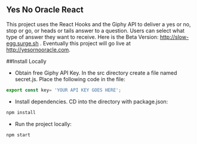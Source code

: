 ## Yes No Oracle React
This project uses the React Hooks and the Giphy API to deliver a yes or no, stop or go, or heads or tails answer to a question. Users can select what type of answer they want to receive. Here is the Beta Version: http://slow-egg.surge.sh . Eventually this project will go live at http://yesornooracle.com.

##Install Locally
* Obtain free Giphy API Key. In the src directory create a file named secret.js. Place the following code in the file:
```javascript
export const key= 'YOUR API KEY GOES HERE';
```
* Install dependencies. CD into the directory with package.json:
```javascript
npm install
```
* Run the project locally:
```javascript
npm start
```
